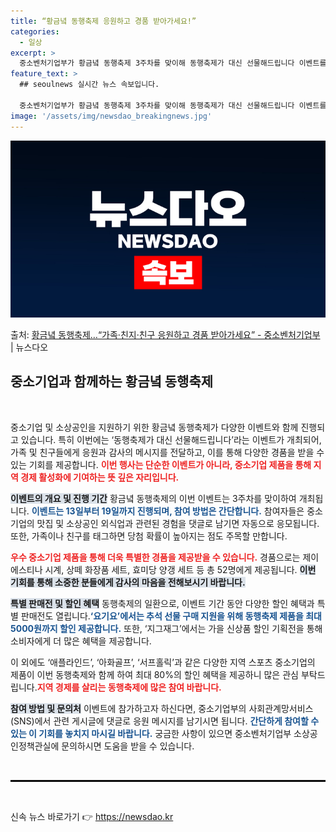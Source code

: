```yaml
---
title: “황금녘 동행축제 응원하고 경품 받아가세요!”
categories:
  - 일상
excerpt: >
  중소벤처기업부가 황금녘 동행축제 3주차를 맞이해 동행축제가 대신 선물해드립니다 이벤트를 진행한다고 12일 밝…
feature_text: >
  ## seoulnews 실시간 뉴스 속보입니다.

  중소벤처기업부가 황금녘 동행축제 3주차를 맞이해 동행축제가 대신 선물해드립니다 이벤트를 진행한다고 12일 밝…
image: '/assets/img/newsdao_breakingnews.jpg'
---
```


![뉴스다오 속보](/assets/img/newsdao_breakingnews.jpg)

<p>출처: <a href="https://newsdao.kr/1908" rel="dofollow">황금녘 동행축제…“가족·친지·친구 응원하고 경품 받아가세요” - 중소벤처기업부</a> | 뉴스다오</p>

<h2 data-ke-size="size26">중소기업과 함께하는 황금녘 동행축제</h2>

<p data-ke-size="size16">&nbsp;</p>

중소기업 및 소상공인을 지원하기 위한 황금녘 동행축제가 다양한 이벤트와 함께 진행되고 있습니다. 특히 이번에는 ‘동행축제가 대신 선물해드립니다’라는 이벤트가 개최되어, 가족 및 친구들에게 응원과 감사의 메시지를 전달하고, 이를 통해 다양한 경품을 받을 수 있는 기회를 제공합니다. <b><span style="color: #ee2323;">이번 행사는 단순한 이벤트가 아니라, 중소기업 제품을 통해 지역 경제 활성화에 기여하는 뜻 깊은 자리입니다.</span></b>

<b><span style="background-color: #21538527;">이벤트의 개요 및 진행 기간</span></b>
황금녘 동행축제의 이번 이벤트는 3주차를 맞이하여 개최됩니다. <b><span style="color: #1a5490;">이벤트는 13일부터 19일까지 진행되며, 참여 방법은 간단합니다.</span></b> 참여자들은 중소기업의 맛집 및 소상공인 외식업과 관련된 경험을 댓글로 남기면 자동으로 응모됩니다. 또한, 가족이나 친구를 태그하면 당첨 확률이 높아지는 점도 주목할 만합니다.

<b><span style="color: #ee2323;">우수 중소기업 제품을 통해 더욱 특별한 경품을 제공받을 수 있습니다.</span></b> 경품으로는 제이에스티나 시계, 상떼 화장품 세트, 효미당 양갱 세트 등 총 52명에게 제공됩니다. <b><span style="background-color: #21538527;">이번 기회를 통해 소중한 분들에게 감사의 마음을 전해보시기 바랍니다.</span></b>

<b><span style="background-color: #21538527;">특별 판매전 및 할인 혜택</span></b>
동행축제의 일환으로, 이벤트 기간 동안 다양한 할인 혜택과 특별 판매전도 열립니다.<b><span style="color: #1a5490;">‘요기요’에서는 추석 선물 구매 지원을 위해 동행축제 제품을 최대 5000원까지 할인 제공합니다.</span></b> 또한, ‘지그재그’에서는 가을 신상품 할인 기획전을 통해 소비자에게 더 많은 혜택을 제공합니다. 

이 외에도 ‘애플라인드’, ‘아화골프’, ‘서프홀릭’과 같은 다양한 지역 스포츠 중소기업의 제품이 이번 동행축제와 함께 하여 최대 80%의 할인 혜택을 제공하니 많은 관심 부탁드립니다.<b><span style="color: #ee2323;">지역 경제를 살리는 동행축제에 많은 참여 바랍니다.</span></b>

<b><span style="background-color: #21538527;">참여 방법 및 문의처</span></b>
이벤트에 참가하고자 하신다면, 중소기업부의 사회관계망서비스(SNS)에서 관련 게시글에 댓글로 응원 메시지를 남기시면 됩니다. <b><span style="color: #1a5490;">간단하게 참여할 수 있는 이 기회를 놓치지 마시길 바랍니다.</span></b> 궁금한 사항이 있으면 중소벤처기업부 소상공인정책관실에 문의하시면 도움을 받을 수 있습니다.

<p data-ke-size="size16">&nbsp;</p>

<hr style="border:1px solid #000;">

<p data-ke-size="size16">&nbsp;</p> 

신속 뉴스 바로가기 👉 <a href="https://newsdao.kr" rel="dofollow">https://newsdao.kr</a>



